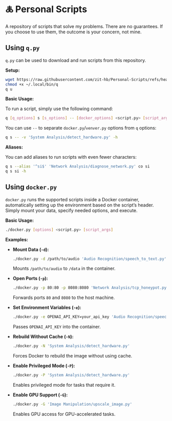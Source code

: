 # 🜏 Personal Scripts

A repository of scripts that solve my problems. There are no guarantees. If you choose to use them, the outcome is your concern, not mine.


## Using `q.py`

`q.py` can be used to download and run scripts from this repository.

**Setup:**
```bash
wget https://raw.githubusercontent.com/zit-hb/Personal-Scripts/refs/heads/master/Meta/q.py -O ~/.local/bin/q
chmod +x ~/.local/bin/q
q u
```

**Basic Usage:**

To run a script, simply use the following command:
```bash
q [q_options] s [s_options] -- [docker_options] <script.py> [script_args]
```

You can use `--` to separate `docker.py`/`venver.py` options from `q` options:
```bash
q s -- -v 'System Analysis/detect_hardware.py' -h
```

**Aliases:**

You can add aliases to run scripts with even fewer characters:
```bash
q s --alias '^si$' 'Network Analysis/diagnose_network.py' co si
q s si -h
```

## Using `docker.py`

`docker.py` runs the supported scripts inside a Docker container, automatically setting up the environment based on the script’s header.
Simply mount your data, specify needed options, and execute.

**Basic Usage:**
```bash
./docker.py [options] <script.py> [script_args]
```

**Examples:**

- **Mount Data (`-d`):**
  ```bash
  ./docker.py -d /path/to/audio 'Audio Recognition/speech_to_text.py' -v /data/file.mp3
  ```
  Mounts `/path/to/audio` to `/data` in the container.

- **Open Ports (`-p`):**
  ```bash
  ./docker.py -p 80:80 -p 8080:8080 'Network Analysis/tcp_honeypot.py' -p 80 -p 8080 -o
  ```
  Forwards ports `80` and `8080` to the host machine.

- **Set Environment Variables (`-e`):**
  ```bash
  ./docker.py -e OPENAI_API_KEY=your_api_key 'Audio Recognition/speech_to_text.py' --provider openai
  ```
  Passes `OPENAI_API_KEY` into the container.

- **Rebuild Without Cache (`-N`):**
  ```bash
  ./docker.py -N 'System Analysis/detect_hardware.py'
  ```
  Forces Docker to rebuild the image without using cache.

- **Enable Privileged Mode (`-P`):**
  ```bash
  ./docker.py -P 'System Analysis/detect_hardware.py'
  ```
  Enables privileged mode for tasks that require it.

- **Enable GPU Support (`-G`):**
  ```bash
  ./docker.py -G 'Image Manipulation/upscale_image.py'
  ```
  Enables GPU access for GPU-accelerated tasks.
